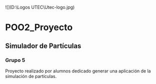 ![](D:\Logos UTEC\Utec-logo.jpg)

# POO2_Proyecto
## Simulador de Partículas
### Grupo 5

Proyecto realizado por alumnos dedicado generar una aplicación de la simulación de partículas.
